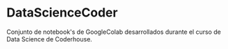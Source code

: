 # DataScienceCoder
Conjunto de notebook's de GoogleColab desarrollados durante el curso de Data Science de Coderhouse.
